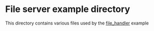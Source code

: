 # File server example directory

This directory contains various files used by the [file_handler](../examples/file_server.rs) example

